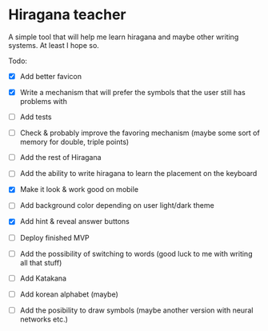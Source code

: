 # Hiragana teacher

A simple tool that will help me learn hiragana and maybe other writing systems. At least I hope so. 

Todo:
- [x] Add better favicon
- [x] Write a mechanism that will prefer the symbols that the user still has problems with
- [ ] Add tests
- [ ] Check & probably improve the favoring mechanism (maybe some sort of memory for double, triple points)
- [ ] Add the rest of Hiragana
- [ ] Add the ability to write hiragana to learn the placement on the keyboard 
- [x] Make it look & work good on mobile
- [ ] Add background color depending on user light/dark theme
- [x] Add hint & reveal answer buttons
- [ ] Deploy finished MVP
- [ ] Add the possibility of switching to words (good luck to me with writing all that stuff) 
- [ ] Add Katakana 
- [ ] Add korean alphabet (maybe)
- [ ] Add the posibility to draw symbols (maybe another version with neural networks etc.)

